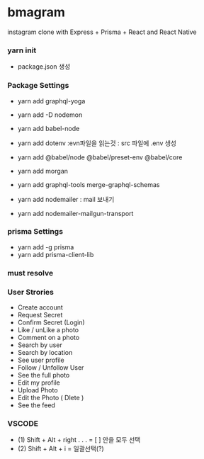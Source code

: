 # bmagram

instagram clone with Express + Prisma + React and React Native

### yarn init

- package.json 생성

### Package Settings

- yarn add graphql-yoga
- yarn add -D nodemon
- yarn add babel-node
- yarn add dotenv :evn파일을 읽는것
  : src 파일에 .env 생성
- yarn add @babel/node @babel/preset-env @babel/core
- yarn add morgan
- yarn add graphql-tools merge-graphql-schemas

- yarn add nodemailer
  : mail 보내기
- yarn add nodemailer-mailgun-transport

### prisma Settings

- yarn add -g prisma
- yarn add prisma-client-lib

### must resolve

### User Strories

- Create account
- Request Secret
- Confirm Secret (Login)
- Like / unLike a photo
- Comment on a photo
- Search by user
- Search by location
- See user profile
- Follow / Unfollow User
- See the full photo
- Edit my profile
- Upload Photo
- Edit the Photo ( Dlete )
- See the feed

### VSCODE

- (1) Shift + Alt + right . . . = [ ] 안을 모두 선택
- (2) Shift + Alt + i = 일괄선택(?)
